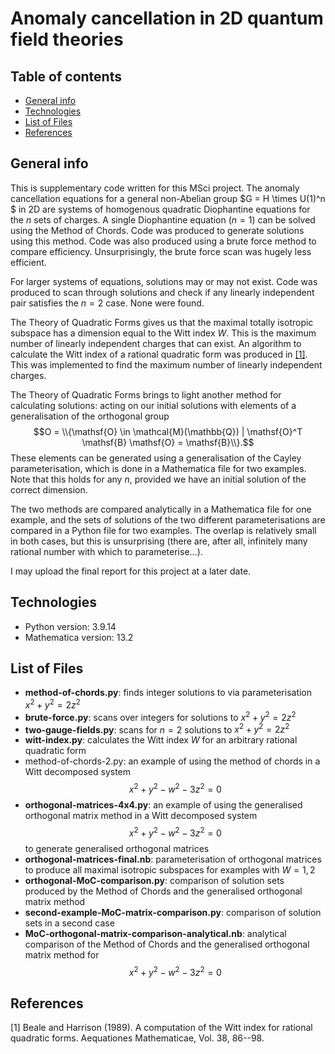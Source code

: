 # Anomaly cancellation in 2D quantum field theories

## Table of contents
* [General info](#general-info)
* [Technologies](#technologies)
* [List of Files](#list-of-files)
* [References](#references)


## General info

This is supplementary code written for this MSci project. The anomaly cancellation equations for a general non-Abelian group $G = H \times U(1)^n $
in 2D are systems of homogenous quadratic Diophantine equations for the $n$ sets of charges.
A single Diophantine equation ($n=1$) can be solved using the Method of Chords. Code was produced to generate solutions using this method. Code was also produced
using a brute force method to compare efficiency. Unsurprisingly, the brute force scan was hugely less efficient.

For larger systems of equations, solutions may or may not exist. Code was produced to scan through solutions and check if any linearly independent pair
satisfies the $n=2$ case. None were found.

The Theory of Quadratic Forms gives us that the maximal totally isotropic subspace has a dimension equal to the Witt index $W$. This is the maximum number
of linearly independent charges that can exist. An algorithm to calculate the Witt index of a rational quadratic form was produced in [[1]](#1). 
This was implemented to find the maximum number of linearly independent charges.

The Theory of Quadratic Forms brings to light another method for calculating solutions: acting on our initial solutions with elements of a generalisation
of the orthogonal group $$O = \\{\mathsf{O} \in \mathcal{M}(\mathbb{Q}) | \mathsf{O}^T \mathsf{B} \mathsf{O} = \mathsf{B}\\}.$$ These elements can be generated
using a generalisation of the Cayley parameterisation, which is done in a Mathematica file for two examples. Note that this holds for any $n$, provided we
have an initial solution of the correct dimension.

The two methods are compared analytically in a Mathematica file for one example, and the sets of solutions of the two different parameterisations are compared
in a Python file for two examples. The overlap is relatively small in both cases, but this is unsurprising (there are, after all, infinitely many rational number with which to parameterise...).

I may upload the final report for this project at a later date.

## Technologies

* Python version: 3.9.14
* Mathematica version: 13.2

## List of Files
* **method-of-chords.py**: finds integer solutions to via parameterisation $x^2 + y^2 = 2z^2$
* **brute-force.py**: scans over integers for solutions to $x^2 + y^2 = 2z^2$
* **two-gauge-fields.py**:  scans for $n=2$ solutions to $x^2 + y^2 = 2z^2$
* **witt-index.py**: calculates the Witt index $W$ for an arbitrary rational quadratic form
* method-of-chords-2.py: an example of using the method of chords in a Witt decomposed system
        $$x^2 + y^2 - w^2 - 3z^2 = 0$$
* **orthogonal-matrices-4x4.py**: an example of using the generalised orthogonal matrix method in a Witt decomposed system $$x^2 + y^2 - w^2 - 3z^2 = 0$$ to generate generalised orthogonal matrices
* **orthogonal-matrices-final.nb**: parameterisation of orthogonal matrices to produce all maximal isotropic subspaces for examples with $W=1,2$
* **orthogonal-MoC-comparison.py**: comparison of solution sets produced by the Method of Chords and the generalised orthogonal matrix method
* **second-example-MoC-matrix-comparison.py**: comparison of solution sets in a second case
* **MoC-orthogonal-matrix-comparison-analytical.nb**: analytical comparison of the Method of Chords and the generalised orthogonal matrix method for $$x^2 + y^2 - w^2 - 3z^2 = 0$$ 



## References
<a id="1">[1]</a> 
Beale and Harrison (1989). 
A computation of the Witt index for rational quadratic forms.
Aequationes Mathematicae, Vol. 38, 86--98.
